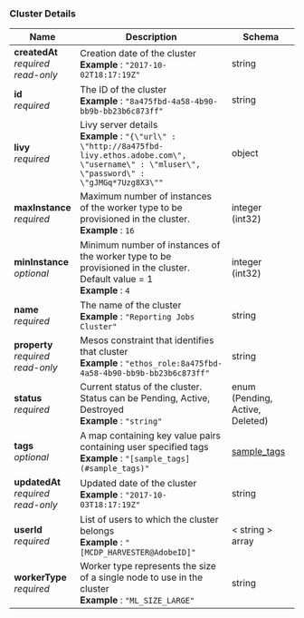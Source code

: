 
<a name="cluster-details"></a>
### Cluster Details

|Name|Description|Schema|
|---|---|---|
|**createdAt**  <br>*required*  <br>*read-only*|Creation date of the cluster  <br>**Example** : `"2017-10-02T18:17:19Z"`|string|
|**id**  <br>*required*|The ID of the cluster  <br>**Example** : `"8a475fbd-4a58-4b90-bb9b-bb23b6c873ff"`|string|
|**livy**  <br>*required*|Livy server details  <br>**Example** : `"{\"url\" : \"http://8a475fbd-livy.ethos.adobe.com\", \"username\" : \"mluser\", \"password\" : \"gJMGq*7Uzg8X3\""`|object|
|**maxInstance**  <br>*required*|Maximum number of instances of the worker type to be provisioned in the cluster.  <br>**Example** : `16`|integer (int32)|
|**minInstance**  <br>*optional*|Minimum number of instances of the worker type to be provisioned in the cluster. Default value = 1  <br>**Example** : `4`|integer (int32)|
|**name**  <br>*required*|The name of the cluster  <br>**Example** : `"Reporting Jobs Cluster"`|string|
|**property**  <br>*required*  <br>*read-only*|Mesos constraint that identifies that cluster  <br>**Example** : `"ethos_role:8a475fbd-4a58-4b90-bb9b-bb23b6c873ff"`|string|
|**status**  <br>*required*|Current status of the cluster. Status can be Pending, Active, Destroyed  <br>**Example** : `"string"`|enum (Pending, Active, Deleted)|
|**tags**  <br>*optional*|A map containing key value pairs containing user specified tags  <br>**Example** : `"[sample_tags](#sample_tags)"`|[sample_tags](sample_tags.md#sample_tags)|
|**updatedAt**  <br>*required*  <br>*read-only*|Updated date of the cluster  <br>**Example** : `"2017-10-03T18:17:19Z"`|string|
|**userId**  <br>*required*|List of users to which the cluster belongs  <br>**Example** : `"[MCDP_HARVESTER@AdobeID]"`|< string > array|
|**workerType**  <br>*required*|Worker type represents the size of a single node to use in the cluster  <br>**Example** : `"ML_SIZE_LARGE"`|string|



